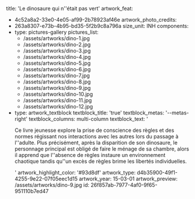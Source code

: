 title: 'Le dinosaure qui n''était pas vert'
artwork_feat:
  - 4c52a8a2-33e0-4e05-af99-2b78923af46e
artwork_photo_credits:
  - 263a8307-e73b-4b95-bd35-5f2b9c8a796a
size_unit: INH
components:
  -
    type: pictures-gallery
    pictures_list:
      - /assets/artworks/dino-1.jpg
      - /assets/artworks/dino-2.jpg
      - /assets/artworks/dino-3.jpg
      - /assets/artworks/dino-4.jpg
      - /assets/artworks/dino-5.jpg
      - /assets/artworks/dino-6.jpg
      - /assets/artworks/dino-7.jpg
      - /assets/artworks/dino-8.jpg
      - /assets/artworks/dino-9.jpg
      - /assets/artworks/dino-10.jpg
      - /assets/artworks/dino-11.jpg
      - /assets/artworks/dino-12.jpg
  -
    type: artwork_textblock
    textblock_title: 'true'
    textblock_metas: '--metas-right'
    textblock_columns: multi-column
    textblock_text: '<p>Ce livre jeunesse explore la prise de conscience des règles et des normes régissant nos interactions avec les autres lors du passage à l''adulte. Plus précisément, après la disparition de son dinosaure, le personnage principal est obligé de faire le ménage de sa chambre, alors il apprend que l''absence de règles instaure un environnement chaotique tandis qu''un excès de règles brime les libertés individuelles.</p>'
artwork_highlight_color: '#93d8df'
artwork_type: d4b35900-49f1-4255-9e22-07f05eec1d15
artwork_year: 15-03-01
artwork_preview: /assets/artworks/dino-9.jpg
id: 26f857ab-7977-4af0-9f65-951110b7ed47
